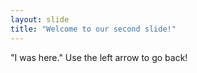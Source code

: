 ```yaml
---
layout: slide
title: "Welcome to our second slide!"
---
```

"I was here."
Use the left arrow to go back!
